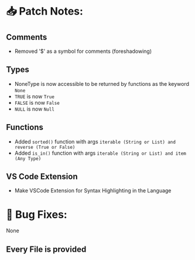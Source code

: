 # 📥 Patch Notes:
## Comments
- Removed '$' as a symbol for comments (foreshadowing)
## Types
- NoneType is now accessible to be returned by functions as the keyword ```None```
- ```TRUE``` is now ```True```
- ```FALSE``` is now ```False```
- ```NULL``` is now ```Null```
## Functions
- Added ```sorted()``` function with args ```iterable (String or List) and reverse (True or False)```
- Added ```is_in()``` function with args ```iterable (String or List) and item (Any Type)```
## VS Code Extension
- Make VSCode Extension for Syntax Highlighting in the Language

# 🐞 Bug Fixes:
None

## Every File is provided
